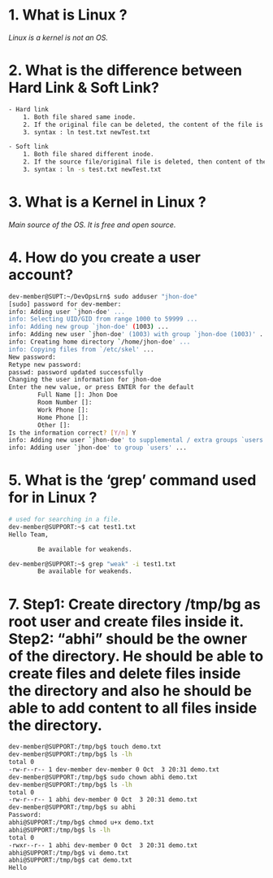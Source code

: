 # 1. What is Linux ?
*Linux is a kernel is not an OS.*

# 2. What is the difference between Hard Link & Soft Link?
```bash
- Hard link
    1. Both file shared same inode. 
    2. If the original file can be deleted, the content of the file is still be visible and stored in the system.
    3. syntax : ln test.txt newTest.txt

- Soft link
    1. Both file shared different inode.
    2. If the source file/original file is deleted, then content of the file also deleted.
    3. syntax : ln -s test.txt newTest.txt
```
# 3. What is a Kernel in Linux ?

*Main source of the OS. It is free and open source.*

# 4. How do you create a user account?

```bash
dev-member@SUPT:~/DevOpsLrn$ sudo adduser "jhon-doe"
[sudo] password for dev-member:
info: Adding user `jhon-doe' ...
info: Selecting UID/GID from range 1000 to 59999 ...
info: Adding new group `jhon-doe' (1003) ...
info: Adding new user `jhon-doe' (1003) with group `jhon-doe (1003)' ...
info: Creating home directory `/home/jhon-doe' ...
info: Copying files from `/etc/skel' ...
New password:
Retype new password:
passwd: password updated successfully
Changing the user information for jhon-doe
Enter the new value, or press ENTER for the default
        Full Name []: Jhon Doe
        Room Number []:
        Work Phone []:
        Home Phone []:
        Other []:
Is the information correct? [Y/n] Y
info: Adding new user `jhon-doe' to supplemental / extra groups `users' ...
info: Adding user `jhon-doe' to group `users' ...
```
# 5. What is the ‘grep’ command used for in Linux ?

```bash
# used for searching in a file.
dev-member@SUPPORT:~$ cat test1.txt
Hello Team,

        Be available for weakends.

dev-member@SUPPORT:~$ grep "weak" -i test1.txt
        Be available for weakends.
```

# 7. Step1: Create directory /tmp/bg as root user and create files inside it. Step2: “abhi” should be the owner of the directory. He should be able to create files and delete files inside the directory and also he should be able to add content to all files inside the directory.

```bash
dev-member@SUPPORT:/tmp/bg$ touch demo.txt
dev-member@SUPPORT:/tmp/bg$ ls -lh
total 0
-rw-r--r-- 1 dev-member dev-member 0 Oct  3 20:31 demo.txt
dev-member@SUPPORT:/tmp/bg$ sudo chown abhi demo.txt
dev-member@SUPPORT:/tmp/bg$ ls -lh
total 0
-rw-r--r-- 1 abhi dev-member 0 Oct  3 20:31 demo.txt
dev-member@SUPPORT:/tmp/bg$ su abhi
Password:
abhi@SUPPORT:/tmp/bg$ chmod u+x demo.txt
abhi@SUPPORT:/tmp/bg$ ls -lh
total 0
-rwxr--r-- 1 abhi dev-member 0 Oct  3 20:31 demo.txt
abhi@SUPPORT:/tmp/bg$ vi demo.txt
abhi@SUPPORT:/tmp/bg$ cat demo.txt
Hello
```